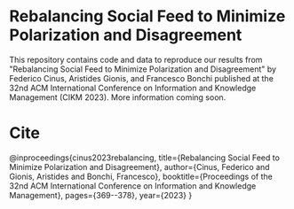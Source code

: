 # Rebalancing Social Feed to Minimize Polarization and Disagreement
This repository contains code and data to reproduce our results from "Rebalancing Social Feed to Minimize Polarization and Disagreement" by Federico Cinus, Aristides Gionis, and Francesco Bonchi published at the 32nd ACM International Conference on Information and Knowledge Management (CIKM 2023).
More information coming soon.


# Cite
@inproceedings{cinus2023rebalancing,
  title={Rebalancing Social Feed to Minimize Polarization and Disagreement},
  author={Cinus, Federico and Gionis, Aristides and Bonchi, Francesco},
  booktitle={Proceedings of the 32nd ACM International Conference on Information and Knowledge Management},
  pages={369--378},
  year={2023}
}
